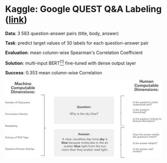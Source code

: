# Kaggle: Google QUEST Q&A Labeling ([link](https://www.kaggle.com/c/google-quest-challenge))

__Data__: 3 583 question-answer pairs (title, body, answer)

__Task__: predict target values of 30 labels for each question-answer pair

__Evaluation__: mean column-wise Spearman's Correlation Coefficient

__Solution__: multi-input BERT[<sup>[1]</sup>](https://arxiv.org/abs/1810.04805) fine-tuned with dense output layer

__Success__: 0.353 mean column-wise Correlation

![](learning_task.png)

